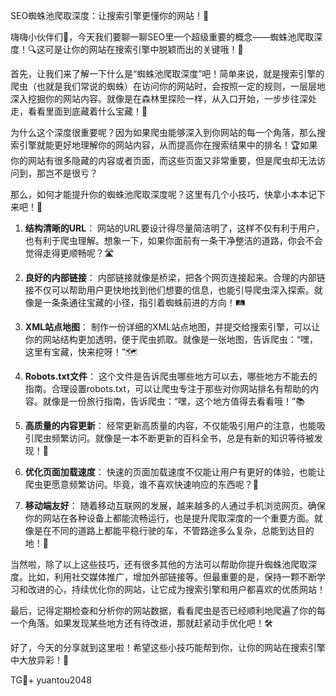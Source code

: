 SEO蜘蛛池爬取深度：让搜索引擎更懂你的网站！🌟

嗨嗨小伙伴们👋，今天我们要聊一聊SEO里一个超级重要的概念——蜘蛛池爬取深度！🔍这可是让你的网站在搜索引擎中脱颖而出的关键哦！👀

首先，让我们来了解一下什么是“蜘蛛池爬取深度”吧！简单来说，就是搜索引擎的爬虫（也就是我们常说的蜘蛛）在访问你的网站时，会按照一定的规则，一层层地深入挖掘你的网站内容。就像是在森林里探险一样，从入口开始，一步步往深处走，看看里面到底藏着什么宝藏！🌲

为什么这个深度很重要呢？因为如果爬虫能够深入到你网站的每一个角落，那么搜索引擎就能更好地理解你的网站内容，从而提高你在搜索结果中的排名！🏆如果你的网站有很多隐藏的内容或者页面，而这些页面又非常重要，但是爬虫却无法访问到，那岂不是很亏？

那么，如何才能提升你的蜘蛛池爬取深度呢？这里有几个小技巧，快拿小本本记下来吧！📝

1. **结构清晰的URL**：
   网站的URL要设计得尽量简洁明了，这样不仅有利于用户，也有利于爬虫理解。想象一下，如果你面前有一条干净整洁的道路，你会不会觉得走得更顺畅呢？🛣️

2. **良好的内部链接**：
   内部链接就像是桥梁，把各个网页连接起来。合理的内部链接不仅可以帮助用户更快地找到他们想要的信息，也能引导爬虫深入探索。就像是一条条通往宝藏的小径，指引着蜘蛛前进的方向！🛤️

3. **XML站点地图**：
   制作一份详细的XML站点地图，并提交给搜索引擎，可以让你的网站结构更加透明，便于爬虫抓取。就像是一张地图，告诉爬虫：“嘿，这里有宝藏，快来挖呀！”🗺️

4. **Robots.txt文件**：
   这个文件是告诉爬虫哪些地方可以去，哪些地方不能去的指南。合理设置robots.txt，可以让爬虫专注于那些对你网站排名有帮助的内容。就像是一份旅行指南，告诉爬虫：“嘿，这个地方值得去看看哦！”📚

5. **高质量的内容更新**：
   经常更新高质量的内容，不仅能吸引用户的注意，也能吸引爬虫频繁访问。就像是一本不断更新的百科全书，总是有新的知识等待被发现！📖

6. **优化页面加载速度**：
   快速的页面加载速度不仅能让用户有更好的体验，也能让爬虫更愿意频繁访问。毕竟，谁不喜欢快速响应的东西呢？🚀

7. **移动端友好**：
   随着移动互联网的发展，越来越多的人通过手机浏览网页。确保你的网站在各种设备上都能流畅运行，也是提升爬取深度的一个重要方面。就像是在不同的道路上都能平稳行驶的车，不管路途多么复杂，总能到达目的地！🚗

当然啦，除了以上这些技巧，还有很多其他的方法可以帮助你提升蜘蛛池爬取深度。比如，利用社交媒体推广，增加外部链接等。但最重要的是，保持一颗不断学习和改进的心，持续优化你的网站，让它成为搜索引擎和用户都喜欢的优质网站！

最后，记得定期检查和分析你的网站数据，看看爬虫是否已经顺利地爬遍了你的每一个角落。如果发现某些地方还有待改进，那就赶紧动手优化吧！🛠️

好了，今天的分享就到这里啦！希望这些小技巧能帮到你，让你的网站在搜索引擎中大放异彩！🌈

TG💪+ yuantou2048